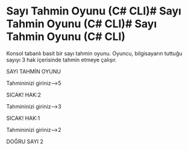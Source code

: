 # Sayı Tahmin Oyunu (C# CLI)# Sayı Tahmin Oyunu (C# CLI)# Sayı Tahmin Oyunu (C# CLI)


Konsol tabanlı basit bir sayı tahmin oyunu. Oyuncu, bilgisayarın tuttuğu sayıyı 3 hak içerisinde tahmin etmeye çalışır.


SAYI TAHMİN OYUNU


Tahmininizi giriniz-->5

SICAK! HAK:2

Tahmininizi giriniz-->3

SICAK! HAK:1

Tahmininizi giriniz-->2

DOĞRU SAYI 2


